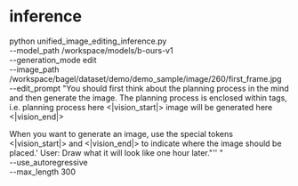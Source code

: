 # inference
python unified_image_editing_inference.py \
    --model_path /workspace/models/b-ours-v1 \
    --generation_mode edit \
    --image_path /workspace/bagel/dataset/demo/demo_sample/image/260/first_frame.jpg \
    --edit_prompt "You should first think about the planning process in the mind and then generate the image. 
The planning process is enclosed within <think> </think> tags, i.e. <think> planning process here </think> <|vision_start|> image will be generated here <|vision_end|>

When you want to generate an image, use the special tokens <|vision_start|> and <|vision_end|> to indicate where the image should be placed.'
User: Draw what it will look like one hour later."''
" \
    --use_autoregressive \
    --max_length 300



